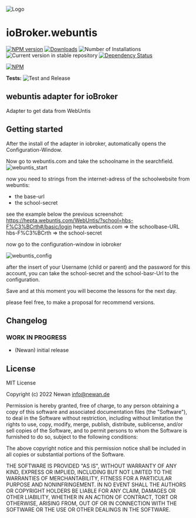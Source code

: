 ![Logo](admin/webuntis.png)
# ioBroker.webuntis

[![NPM version](https://img.shields.io/npm/v/iobroker.webuntis.svg)](https://www.npmjs.com/package/iobroker.webuntis)
[![Downloads](https://img.shields.io/npm/dm/iobroker.webuntis.svg)](https://www.npmjs.com/package/iobroker.webuntis)
![Number of Installations](https://iobroker.live/badges/webuntis-installed.svg)
![Current version in stable repository](https://iobroker.live/badges/webuntis-stable.svg)
[![Dependency Status](https://img.shields.io/david/Newan/iobroker.webuntis.svg)](https://david-dm.org/Newan/iobroker.webuntis)

[![NPM](https://nodei.co/npm/iobroker.webuntis.png?downloads=true)](https://nodei.co/npm/iobroker.webuntis/)

**Tests:** ![Test and Release](https://github.com/Newan/ioBroker.webuntis/workflows/Test%20and%20Release/badge.svg)

## webuntis adapter for ioBroker

Adapter to get data from WebUntis


## Getting started
After the install of the adapter in iobroker, automatically opens the Configuration-Window.

Now go to webuntis.com and take the schoolname in the searchfield.
![webuntis_start](img\git\webuntis_start.png)

now you need to strings from the internet-adress of the schoolwebsite from webuntis:
- the base-url 
- the school-secret

see the example below the previous screenshot:
https://hepta.webuntis.com/WebUntis/?school=hbs-F%C3%BCrth#/basic/login
        hepta.webuntis.com    => the schoolbase-URL
                                            hbs-F%C3%BCrth   => the school-secret

now go to the configuration-window in iobroker

![webuntis_config](img\git\webuntis_config.png)

after the insert of your Username (child or parent) and the password for this account, you can take 
the school-secret and the school-basr-Url to the configuration.

Save and at this moment you will become the lessons for the next day.

please feel free, to make a proposal for recommend versions.

## Changelog
<!--
    Placeholder for the next version (at the beginning of the line):
    ### **WORK IN PROGRESS**
-->

### **WORK IN PROGRESS**
* (Newan) initial release

## License
MIT License

Copyright (c) 2022 Newan <info@newan.de>

Permission is hereby granted, free of charge, to any person obtaining a copy
of this software and associated documentation files (the "Software"), to deal
in the Software without restriction, including without limitation the rights
to use, copy, modify, merge, publish, distribute, sublicense, and/or sell
copies of the Software, and to permit persons to whom the Software is
furnished to do so, subject to the following conditions:

The above copyright notice and this permission notice shall be included in all
copies or substantial portions of the Software.

THE SOFTWARE IS PROVIDED "AS IS", WITHOUT WARRANTY OF ANY KIND, EXPRESS OR
IMPLIED, INCLUDING BUT NOT LIMITED TO THE WARRANTIES OF MERCHANTABILITY,
FITNESS FOR A PARTICULAR PURPOSE AND NONINFRINGEMENT. IN NO EVENT SHALL THE
AUTHORS OR COPYRIGHT HOLDERS BE LIABLE FOR ANY CLAIM, DAMAGES OR OTHER
LIABILITY, WHETHER IN AN ACTION OF CONTRACT, TORT OR OTHERWISE, ARISING FROM,
OUT OF OR IN CONNECTION WITH THE SOFTWARE OR THE USE OR OTHER DEALINGS IN THE
SOFTWARE.